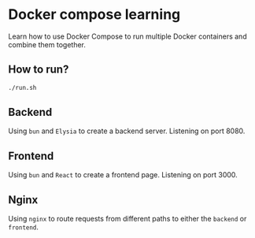 # Docker compose learning

Learn how to use Docker Compose to run multiple Docker containers and combine them together.

## How to run?
```bash
./run.sh
```

## Backend
Using `bun` and `Elysia` to create a backend server. Listening on port 8080.

## Frontend
Using `bun` and `React` to create a frontend page. Listening on port 3000.

## Nginx
Using `nginx` to route requests from different paths to either the `backend` or `frontend`.

